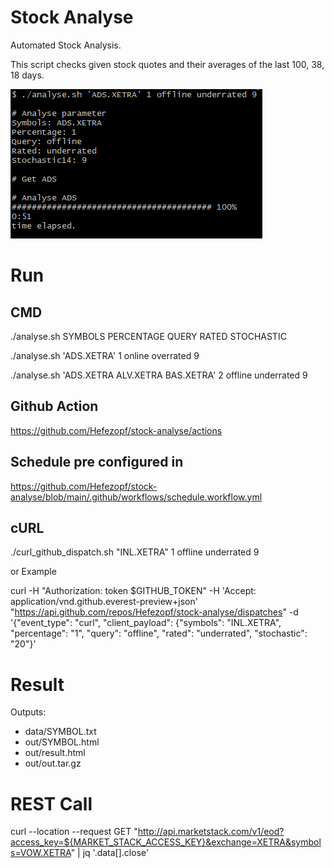# Stock Analyse
Automated Stock Analysis.

This script checks given stock quotes and their averages of the last 100, 38, 18 days.

![ScreenShot](ScreenShot.png "ScreenShot")


# Run

## CMD
./analyse.sh SYMBOLS PERCENTAGE QUERY RATED STOCHASTIC

./analyse.sh 'ADS.XETRA' 1 online overrated 9

./analyse.sh 'ADS.XETRA ALV.XETRA BAS.XETRA' 2 offline underrated 9


## Github Action

https://github.com/Hefezopf/stock-analyse/actions


## Schedule pre configured in 

https://github.com/Hefezopf/stock-analyse/blob/main/.github/workflows/schedule.workflow.yml


## cURL

./curl_github_dispatch.sh "INL.XETRA" 1 offline underrated 9

or Example

curl -H "Authorization: token $GITHUB_TOKEN" -H 'Accept: application/vnd.github.everest-preview+json' "https://api.github.com/repos/Hefezopf/stock-analyse/dispatches" -d '{"event_type": "curl", "client_payload": {"symbols": "INL.XETRA", "percentage": "1", "query": "offline", "rated": "underrated", "stochastic": "20"}'


# Result

Outputs:
- data/SYMBOL.txt
- out/SYMBOL.html
- out/result.html
- out/out.tar.gz


# REST Call
curl  --location --request GET "http://api.marketstack.com/v1/eod?access_key=${MARKET_STACK_ACCESS_KEY}&exchange=XETRA&symbols=VOW.XETRA" | jq '.data[].close'

